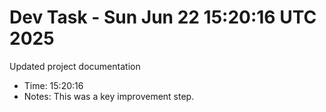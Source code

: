 # Dev Task - Sun Jun 22 15:20:16 UTC 2025
Updated project documentation
- Time: 15:20:16
- Notes: This was a key improvement step.
